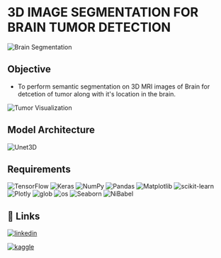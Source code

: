 # 3D IMAGE SEGMENTATION FOR BRAIN TUMOR DETECTION
![Brain Segmentation](https://github.com/srivabhi22/BrainSegmentor/blob/main/logo.png)

## Objective
- To perform semantic segmentation on 3D MRI images of Brain for detcetion of tumor along with it's location in the brain.

![Tumor Visualization](https://github.com/srivabhi22/BrainSegmentor/blob/main/Brain%20tumor%20visualization.png)

## Model Architecture

![Unet3D](https://github.com/srivabhi22/BrainSegmentor/blob/main/u-net-architecture.png)

## Requirements
![TensorFlow](https://img.shields.io/badge/TensorFlow-2.15.0-brightgreen)
![Keras](https://img.shields.io/badge/Keras-2.4.3-orange)
![NumPy](https://img.shields.io/badge/NumPy-1.21.2-blue)
![Pandas](https://img.shields.io/badge/Pandas-1.3.3-red)
![Matplotlib](https://img.shields.io/badge/Matplotlib-3.4.3-yellow)
![scikit-learn](https://img.shields.io/badge/scikit--learn-0.24.2-lightgrey)
![Plotly](https://img.shields.io/badge/Plotly-5.4.0-blue)
![glob](https://img.shields.io/badge/glob-3.2.0-lightgrey)
![os](https://img.shields.io/badge/os-Builtin-yellow)
![Seaborn](https://img.shields.io/badge/Seaborn-0.11.2-green)
![NiBabel](https://img.shields.io/badge/NiBabel-3.2.1-red)

## 🔗 Links
[![linkedin](https://img.shields.io/badge/linkedin-0A66C2?style=for-the-badge&logo=linkedin&logoColor=white)](https://www.linkedin.com/in/abhishek-srivastava-286150262/)

[![kaggle](https://img.shields.io/badge/Kaggle-blue?logo=kaggle)](https://www.kaggle.com/srivabhi22)

